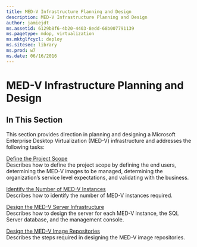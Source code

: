 ```yaml
---
title: MED-V Infrastructure Planning and Design
description: MED-V Infrastructure Planning and Design
author: jamiejdt
ms.assetid: 6129b8f6-4b20-4403-8edd-68b007791139
ms.pagetype: mdop, virtualization
ms.mktglfcycl: deploy
ms.sitesec: library
ms.prod: w7
ms.date: 06/16/2016
---
```



# MED-V Infrastructure Planning and Design


## In This Section


This section provides direction in planning and designing a Microsoft Enterprise Desktop Virtualization (MED-V) infrastructure and addresses the following tasks:

<a href="" id="define-the-project-scope"></a>[Define the Project Scope](define-the-project-scope.md)  
Describes how to define the project scope by defining the end users, determining the MED-V images to be managed, determining the organization’s service level expectations, and validating with the business.

<a href="" id="identify-the-number-of-med-v-instances"></a>[Identify the Number of MED-V Instances](identify-the-number-of-med-v-instances.md)  
Describes how to identify the number of MED-V instances required.

<a href="" id="design-the-med-v-server-infrastructure"></a>[Design the MED-V Server Infrastructure](design-the-med-v-server-infrastructure.md)  
Describes how to design the server for each MED-V instance, the SQL Server database, and the management console.

<a href="" id="design-the-med-v-image-repositories"></a>[Design the MED-V Image Repositories](design-the-med-v-image-repositories.md)  
Describes the steps required in designing the MED-V image repositories.

 

 





